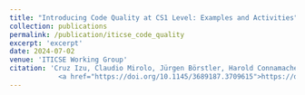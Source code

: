 ```yaml
---
title: "Introducing Code Quality at CS1 Level: Examples and Activities"
collection: publications
permalink: /publication/iticse_code_quality
excerpt: 'excerpt'
date: 2024-07-02
venue: 'ITICSE Working Group'
citation: 'Cruz Izu, Claudio Mirolo, Jürgen Börstler, Harold Connamacher, Ryan Crosby, Richard Glassey, Georgiana Haldeman, Olli Kiljunen, Amruth N. Kumar, David Liu, Andrew Luxton-Reilly, Stephanos Matsumoto, Eduardo Carneiro de Oliveira, SeÁn Russell, and <b>Anshul Shah</b>. 2025. Introducing Code Quality at CS1 Level: Examples and Activities. In 2024 Working Group Reports on Innovation and Technology in Computer Science Education (ITiCSE 2024). Association for Computing Machinery, New York, NY, USA, 339–377. 
            <a href="https://doi.org/10.1145/3689187.3709615">https://doi.org/10.1145/3689187.3709615</a>'
---
```


